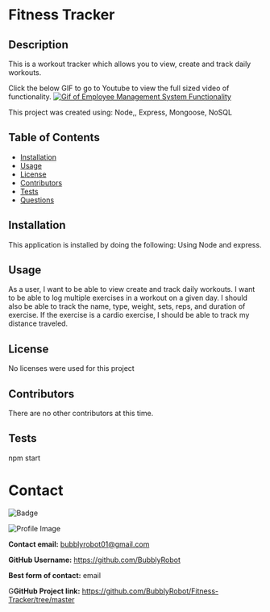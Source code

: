   
  # Fitness Tracker
  
## Description
 This is a workout tracker which allows you to view, create and track daily workouts. 
 

 Click the below GIF to go to Youtube to view the full sized video of functionality.
 [![Gif of Employee Management System Functionality](./public/Assets/FitnessTracker.gif)](https://youtu.be/9mr98Y2tY8E/link "Link to full sized video")
 
This project was created using:  Node,, Express, Mongoose, NoSQL
  
  ## Table of Contents
  - [Installation](#installation)
  - [Usage](#usage)
  - [License](#license)
  - [Contributors](#contributors)
  - [Tests](#tests)
  - [Questions](#Questions)
  ## Installation
  This application is installed by doing the following: Using Node and express.
  ## Usage
  As a user, I want to be able to view create and track daily workouts. I want to be able to log multiple exercises in a workout on a given day. I should also be able to track the name, type, weight, sets, reps, and duration of exercise. If the exercise is a cardio exercise, I should be able to track my distance traveled.
  

  ## License
  No licenses were used for this project
  ## Contributors
  There are no other contributors at this time.
  ## Tests
  npm start
  # Contact
  
![Badge](https://img.shields.io/badge/Github-BubblyRobot-green) 
  
![Profile Image](https://github.com/BubblyRobot.png?size=200)
  
**Contact email:** bubblyrobot01@gmail.com
  
**GitHub Username:**  https://github.com/BubblyRobot
  
**Best form of contact:** email
  
G**GitHub Project link:** https://github.com/BubblyRobot/Fitness-Tracker/tree/master
  
  